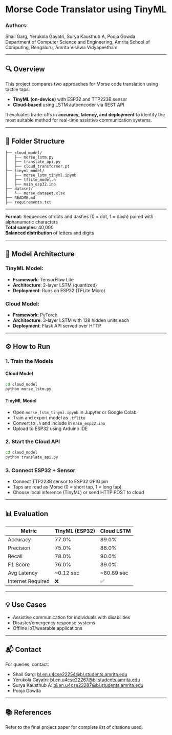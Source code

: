 
# Morse Code Translator using TinyML

### Authors:
Shail Garg, Yerukola Gayatri, Surya Kausthub A, Pooja Gowda  
Department of Computer Science and Engineering, Amrita School of Computing, Bengaluru, Amrita Vishwa Vidyapeetham

---

## 🔍 Overview

This project compares two approaches for Morse code translation using tactile taps:  
- **TinyML (on-device)** with ESP32 and TTP223B sensor  
- **Cloud-based** using LSTM autoencoder via REST API  

It evaluates trade-offs in **accuracy, latency, and deployment** to identify the most suitable method for real-time assistive communication systems.

---

## 📁 Folder Structure

```
├── cloud_model/
│   ├── morse_lstm.py
│   ├── translate_api.py
│   ├── cloud_transformer.pt
├── tinyml_model/
│   ├── morse_lstm_tinyml.ipynb
│   ├── tflite_model.h
│   ├── main_esp32.ino
├── dataset/
│   └── morse_dataset.xlsx
├── README.md
├── requirements.txt
```

---

**Format**: Sequences of dots and dashes (0 = dot, 1 = dash) paired with alphanumeric characters  
**Total samples**: 40,000  
**Balanced distribution** of letters and digits

---

## 🧠 Model Architecture

### TinyML Model:
- **Framework**: TensorFlow Lite  
- **Architecture**: 2-layer LSTM (quantized)  
- **Deployment**: Runs on ESP32 (TFLite Micro)

### Cloud Model:
- **Framework**: PyTorch  
- **Architecture**: 3-layer LSTM with 128 hidden units each  
- **Deployment**: Flask API served over HTTP

---

## ⚙️ How to Run

### 1. Train the Models

#### Cloud Model
```bash
cd cloud_model
python morse_lstm.py
```

#### TinyML Model
- Open `morse_lstm_tinyml.ipynb` in Jupyter or Google Colab
- Train and export model as `.tflite`
- Convert to `.h` and include in `main_esp32.ino`
- Upload to ESP32 using Arduino IDE

### 2. Start the Cloud API
```bash
cd cloud_model
python translate_api.py
```

### 3. Connect ESP32 + Sensor
- Connect TTP223B sensor to ESP32 GPIO pin  
- Taps are read as Morse (0 = short tap, 1 = long tap)  
- Choose local inference (TinyML) or send HTTP POST to cloud

---

## 📊 Evaluation

| Metric           | TinyML (ESP32) | Cloud LSTM |
|------------------|----------------|-------------|
| Accuracy         | 77.0%          | 89.0%       |
| Precision        | 75.0%          | 88.0%       |
| Recall           | 78.0%          | 90.0%       |
| F1 Score         | 76.0%          | 89.0%       |
| Avg Latency      | ~0.12 sec      | ~80.89 sec  |
| Internet Required| ❌             | ✅          |

---

## 💡 Use Cases

- Assistive communication for individuals with disabilities  
- Disaster/emergency response systems  
- Offline IoT/wearable applications

---

## 📬 Contact

For queries, contact:  
- Shail Garg: bl.en.u4cse22254@bl.students.amrita.edu  
- Yerukola Gayatri: bl.en.u4cse22267@bl.students.amrita.edu  
- Surya Kausthub A: bl.en.u4cse22287@bl.students.amrita.edu  
- Pooja Gowda

---

## 📚 References

Refer to the final project paper for complete list of citations used.
